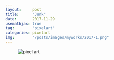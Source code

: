 ```yaml
---
layout:     post
title:      "Junk"
date:       2017-11-29
usemathjax: true
tag:        "pixelart"
categories: pixelart
img:        "/posts/images/myworks/2017-1.png"
---
```


<figure>
    <img class="art" src="{{ site.image_location }}/myworks/2017-1.png" alt="pixel art"/>
</figure>